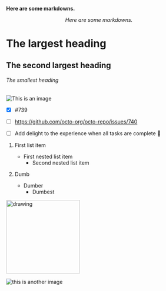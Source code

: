 <div>

<p><b>Here are some markdowns.</b></p>

</div>

<div style="text-align: center;">

*Here are some markdowns.*

</div>

# The largest heading
## The second largest heading
###### The smallest heading

![This is an image](https://myoctocat.com/assets/images/base-octocat.svg)


- [x] #739
- [ ] https://github.com/octo-org/octo-repo/issues/740
- [ ] Add delight to the experience when all tasks are complete :tada:


1. First list item
   - First nested list item
     - Second nested list item

2. Dumb
   -  Dumber
      -  Dumbest


<img src="https://d3t3ozftmdmh3i.cloudfront.net/production/podcast_uploaded_episode/7529921/7529921-1599957944301-5d39c4693f2fb.jpg" alt="drawing" width="200"/>

![this is another image](https://d3t3ozftmdmh3i.cloudfront.net/production/podcast_uploaded_episode/7529921/7529921-1599957944301-5d39c4693f2fb.jpg)




